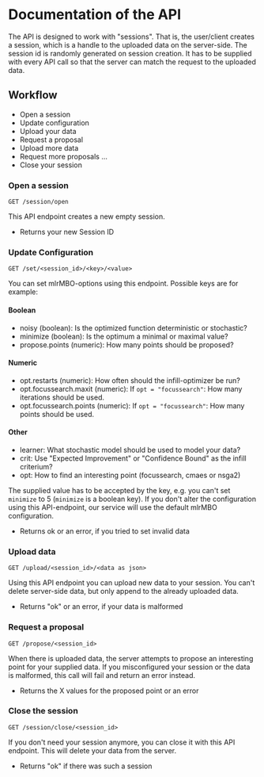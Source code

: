 # Documentation of the API

The API is designed to work with "sessions".
That is, the user/client creates a session, which is a handle to the uploaded data on the server-side.
The session id is randomly generated on session creation.
It has to be supplied with every API call so that the server can match the request to the uploaded data.

## Workflow

- Open a session
- Update configuration
- Upload your data
- Request a proposal
- Upload more data
- Request more proposals ...
- Close your session

### Open a session

`GET /session/open`

This API endpoint creates a new empty session.

- Returns your new Session ID

### Update Configuration

`GET /set/<session_id>/<key>/<value>`

You can set mlrMBO-options using this endpoint. Possible keys are for example:

#### Boolean
- noisy (boolean): Is the optimized function deterministic or stochastic?
- minimize (boolean): Is the optimum a minimal or maximal value?
- propose.points (numeric): How many points should be proposed?

#### Numeric
- opt.restarts (numeric): How often should the infill-optimizer be run?
- opt.focussearch.maxit (numeric): If `opt = "focussearch"`: How many iterations should be used.
- opt.focussearch.points (numeric): If `opt = "focussearch"`: How many points should be used.

#### Other
- learner: What stochastic model should be used to model your data?
- crit: Use "Expected Improvement" or "Confidence Bound" as the infill criterium?
- opt: How to find an interesting point (focussearch, cmaes or nsga2)

The supplied value has to be accepted by the key, e.g. you can't set `minimize` to 5 (`minimize` is a boolean key).
If you don't alter the configuration using this API-endpoint, our service will use the default mlrMBO configuration.

- Returns ok or an error, if you tried to set invalid data

### Upload data

`GET /upload/<session_id>/<data as json>`

Using this API endpoint you can upload new data to your session.
You can't delete server-side data, but only append to the already uploaded data.

- Returns "ok" or an error, if your data is malformed

### Request a proposal

`GET /propose/<session_id>`

When there is uploaded data, the server attempts to propose an interesting point for your supplied data.
If you misconfigured your session or the data is malformed, this call will fail and return an error instead.

- Returns the X values for the proposed point or an error

### Close the session

`GET /session/close/<session_id>`

If you don't need your session anymore, you can close it with this API endpoint.
This will delete your data from the server.

- Returns "ok" if there was such a session
